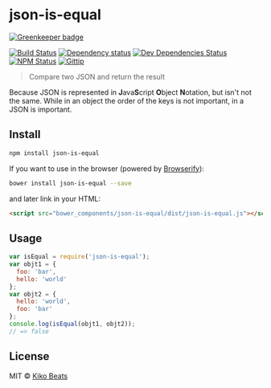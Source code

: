 # json-is-equal

[![Greenkeeper badge](https://badges.greenkeeper.io/Kikobeats/json-is-equal.svg)](https://greenkeeper.io/)

[![Build Status](http://img.shields.io/travis/Kikobeats/json-is-equal/master.svg?style=flat)](https://travis-ci.org/Kikobeats/json-is-equal)
[![Dependency status](http://img.shields.io/david/Kikobeats/json-is-equal.svg?style=flat)](https://david-dm.org/Kikobeats/json-is-equal)
[![Dev Dependencies Status](http://img.shields.io/david/dev/Kikobeats/json-is-equal.svg?style=flat)](https://david-dm.org/Kikobeats/json-is-equal#info=devDependencies)
[![NPM Status](http://img.shields.io/npm/dm/json-is-equal.svg?style=flat)](https://www.npmjs.org/package/json-is-equal)
[![Gittip](http://img.shields.io/gittip/Kikobeats.svg?style=flat)](https://www.gittip.com/Kikobeats/)

> Compare two JSON and return the result

Because JSON is represented in **J**ava**S**cript **O**bject **N**otation, but isn't not the same. While in an object the order of the keys is not important, in a JSON is important.

## Install

```bash
npm install json-is-equal
```

If you want to use in the browser (powered by [Browserify](http://browserify.org/)):

```bash
bower install json-is-equal --save
```

and later link in your HTML:

```html
<script src="bower_components/json-is-equal/dist/json-is-equal.js"></script>
```

## Usage

```js
var isEqual = require('json-is-equal');
var objt1 = {
  foo: 'bar',
  hello: 'world'
};
var objt2 = {
  hello: 'world',
  foo: 'bar'
};
console.log(isEqual(objt1, objt2));
// => false
```


## License

MIT © [Kiko Beats](http://www.kikobeats.com)


